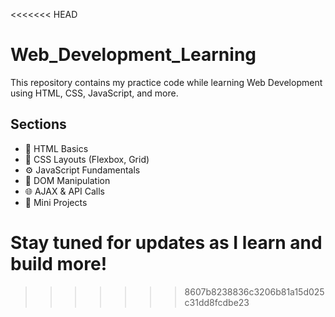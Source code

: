 <<<<<<< HEAD
# Web_Development_Learning
This repository contains my practice code while learning Web Development using HTML, CSS, JavaScript, and more.

## Sections

- 📄 HTML Basics
- 🎨 CSS Layouts (Flexbox, Grid)
- ⚙ JavaScript Fundamentals
- 🧠 DOM Manipulation
- 🌐 AJAX & API Calls
- 🧪 Mini Projects

Stay tuned for updates as I learn and build more!
=======

>>>>>>> 8607b8238836c3206b81a15d025c31dd8fcdbe23

